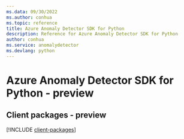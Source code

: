 ```yaml
---
ms.data: 09/30/2022
ms.author: conhua
ms.topic: reference
title: Azure Anomaly Detector SDK for Python
description: Reference for Azure Anomaly Detector SDK for Python
author: conhua
ms.service: anomalydetector
ms.devlang: python
---
```

# Azure Anomaly Detector SDK for Python - preview

## Client packages - preview
[!INCLUDE [client-packages](anomaly-detector-client-index.md)]